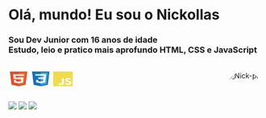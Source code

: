 ### <h1>Olá, mundo! Eu sou o Nickollas</h1>

<h3>Sou Dev Junior com 16 anos de idade<br>
Estudo, leio e pratico mais aprofundo HTML, CSS e JavaScript</h3>
<div style="display: inline_block"><br>
  <img align="center" alt="Nick-HTML" height="30" width="40" src="https://raw.githubusercontent.com/devicons/devicon/master/icons/html5/html5-original.svg">
  <img align="center" alt="Nick-CSS" height="30" width="40" src="https://raw.githubusercontent.com/devicons/devicon/master/icons/css3/css3-original.svg">
  <img align="center" alt="Nick-Js" height="30" width="40" src="https://raw.githubusercontent.com/devicons/devicon/master/icons/javascript/javascript-plain.svg">
  <img align="right" alt="Nick-pic" height="150" style="border-radius:50px;" src="https://cdn.discordapp.com/attachments/844702809580372070/1087071802930499695/Design_sem_nome.gif">
</div>
  
  ##
 
  <a href="https://instagram.com/professornick_2k22" target="_blank"><img src="https://img.shields.io/badge/-Instagram-%23E4405F?style=for-the-badge&logo=instagram&logoColor=white" target="_blank"></a>
  <a href = "mailto:contatonickollasgs@gmail.com"><img src="https://img.shields.io/badge/-Gmail-%23333?style=for-the-badge&logo=gmail&logoColor=white" target="_blank"></a>
  <a href="https://www.linkedin.com/in/nickollas-silva-642109257/" target="_blank"><img src="https://img.shields.io/badge/-LinkedIn-%230077B5?style=for-the-badge&logo=linkedin&logoColor=white" target="_blank"></a> 
  
</div>
